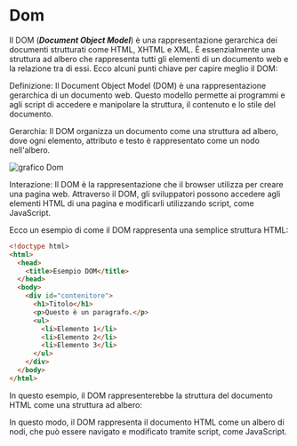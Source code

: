 <!-- @format -->

# Dom

Il DOM (**_Document Object Model_**) è una rappresentazione gerarchica dei documenti strutturati come HTML, XHTML e XML. È essenzialmente una struttura ad albero che rappresenta tutti gli elementi di un documento web e la relazione tra di essi. Ecco alcuni punti chiave per capire meglio il DOM:

Definizione: Il Document Object Model (DOM) è una rappresentazione gerarchica di un documento web. Questo modello permette ai programmi e agli script di accedere e manipolare la struttura, il contenuto e lo stile del documento.

Gerarchia: Il DOM organizza un documento come una struttura ad albero, dove ogni elemento, attributo e testo è rappresentato come un nodo nell'albero.

![grafico Dom](https://www.ionos.it/digitalguide/fileadmin/DigitalGuide/Schaubilder/rappresentazione-grafica-di-un-albero-dom.png)

Interazione: Il DOM è la rappresentazione che il browser utilizza per creare una pagina web. Attraverso il DOM, gli sviluppatori possono accedere agli elementi HTML di una pagina e modificarli utilizzando script, come JavaScript.

Ecco un esempio di come il DOM rappresenta una semplice struttura HTML:

```html
<!doctype html>
<html>
  <head>
    <title>Esempio DOM</title>
  </head>
  <body>
    <div id="contenitore">
      <h1>Titolo</h1>
      <p>Questo è un paragrafo.</p>
      <ul>
        <li>Elemento 1</li>
        <li>Elemento 2</li>
        <li>Elemento 3</li>
      </ul>
    </div>
  </body>
</html>
```

In questo esempio, il DOM rappresenterebbe la struttura del documento HTML come una struttura ad albero:

In questo modo, il DOM rappresenta il documento HTML come un albero di nodi, che può essere navigato e modificato tramite script, come JavaScript.
